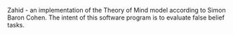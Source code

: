 Zahid - an implementation of the Theory of Mind model according to Simon Baron Cohen.
The intent of this software program is to evaluate false belief tasks.
